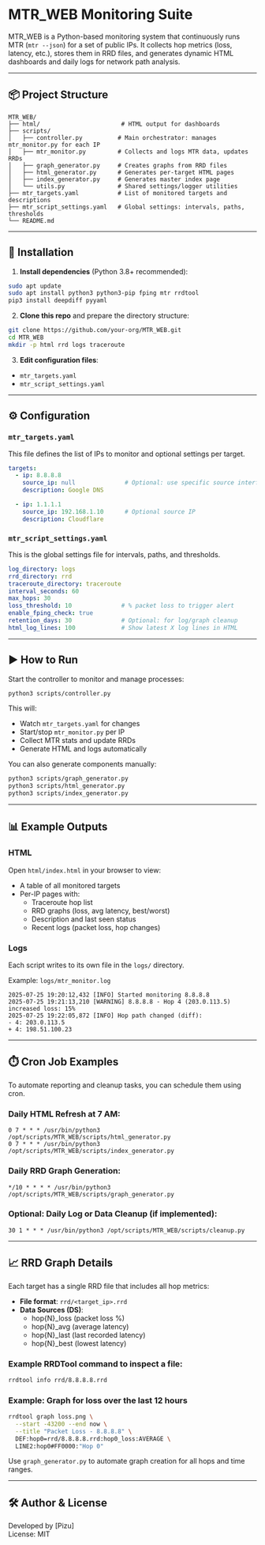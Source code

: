 # MTR_WEB Monitoring Suite

MTR_WEB is a Python-based monitoring system that continuously runs MTR (`mtr --json`) for a set of public IPs. It collects hop metrics (loss, latency, etc.), stores them in RRD files, and generates dynamic HTML dashboards and daily logs for network path analysis.

---

## 📦 Project Structure

```
MTR_WEB/
├── html/                       # HTML output for dashboards
├── scripts/
│   ├── controller.py          # Main orchestrator: manages mtr_monitor.py for each IP
│   ├── mtr_monitor.py         # Collects and logs MTR data, updates RRDs
│   ├── graph_generator.py     # Creates graphs from RRD files
│   ├── html_generator.py      # Generates per-target HTML pages
│   ├── index_generator.py     # Generates master index page
│   └── utils.py               # Shared settings/logger utilities
├── mtr_targets.yaml           # List of monitored targets and descriptions
├── mtr_script_settings.yaml   # Global settings: intervals, paths, thresholds
└── README.md
```

---

## 🚀 Installation

1. **Install dependencies** (Python 3.8+ recommended):

```bash
sudo apt update
sudo apt install python3 python3-pip fping mtr rrdtool
pip3 install deepdiff pyyaml
```

2. **Clone this repo** and prepare the directory structure:

```bash
git clone https://github.com/your-org/MTR_WEB.git
cd MTR_WEB
mkdir -p html rrd logs traceroute
```

3. **Edit configuration files**:
- `mtr_targets.yaml`
- `mtr_script_settings.yaml`

---

## ⚙️ Configuration

### `mtr_targets.yaml`

This file defines the list of IPs to monitor and optional settings per target.

```yaml
targets:
  - ip: 8.8.8.8
    source_ip: null              # Optional: use specific source interface
    description: Google DNS

  - ip: 1.1.1.1
    source_ip: 192.168.1.10      # Optional source IP
    description: Cloudflare
```

### `mtr_script_settings.yaml`

This is the global settings file for intervals, paths, and thresholds.

```yaml
log_directory: logs
rrd_directory: rrd
traceroute_directory: traceroute
interval_seconds: 60
max_hops: 30
loss_threshold: 10              # % packet loss to trigger alert
enable_fping_check: true
retention_days: 30              # Optional: for log/graph cleanup
html_log_lines: 100             # Show latest X log lines in HTML
```

---

## ▶️ How to Run

Start the controller to monitor and manage processes:

```bash
python3 scripts/controller.py
```

This will:
- Watch `mtr_targets.yaml` for changes
- Start/stop `mtr_monitor.py` per IP
- Collect MTR stats and update RRDs
- Generate HTML and logs automatically

You can also generate components manually:

```bash
python3 scripts/graph_generator.py
python3 scripts/html_generator.py
python3 scripts/index_generator.py
```

---

## 📊 Example Outputs

### HTML

Open `html/index.html` in your browser to view:

- A table of all monitored targets
- Per-IP pages with:
  - Traceroute hop list
  - RRD graphs (loss, avg latency, best/worst)
  - Description and last seen status
  - Recent logs (packet loss, hop changes)

### Logs

Each script writes to its own file in the `logs/` directory.

Example: `logs/mtr_monitor.log`

```text
2025-07-25 19:20:12,432 [INFO] Started monitoring 8.8.8.8
2025-07-25 19:21:13,210 [WARNING] 8.8.8.8 - Hop 4 (203.0.113.5) increased loss: 15%
2025-07-25 19:22:05,872 [INFO] Hop path changed (diff):
- 4: 203.0.113.5
+ 4: 198.51.100.23
```

---

## ⏱️ Cron Job Examples

To automate reporting and cleanup tasks, you can schedule them using cron.

### Daily HTML Refresh at 7 AM:
```
0 7 * * * /usr/bin/python3 /opt/scripts/MTR_WEB/scripts/html_generator.py
0 7 * * * /usr/bin/python3 /opt/scripts/MTR_WEB/scripts/index_generator.py
```

### Daily RRD Graph Generation:
```
*/10 * * * * /usr/bin/python3 /opt/scripts/MTR_WEB/scripts/graph_generator.py
```

### Optional: Daily Log or Data Cleanup (if implemented):
```
30 1 * * * /usr/bin/python3 /opt/scripts/MTR_WEB/scripts/cleanup.py
```

---

## 📈 RRD Graph Details

Each target has a single RRD file that includes all hop metrics:

- **File format**: `rrd/<target_ip>.rrd`
- **Data Sources (DS)**:
  - hop{N}_loss (packet loss %)
  - hop{N}_avg (average latency)
  - hop{N}_last (last recorded latency)
  - hop{N}_best (lowest latency)

### Example RRDTool command to inspect a file:

```bash
rrdtool info rrd/8.8.8.8.rrd
```

### Example: Graph for loss over the last 12 hours

```bash
rrdtool graph loss.png \
  --start -43200 --end now \
  --title "Packet Loss - 8.8.8.8" \
  DEF:hop0=rrd/8.8.8.8.rrd:hop0_loss:AVERAGE \
  LINE2:hop0#FF0000:"Hop 0"
```

Use `graph_generator.py` to automate graph creation for all hops and time ranges.

---

## 🛠 Author & License

Developed by [Pizu]  
License: MIT

